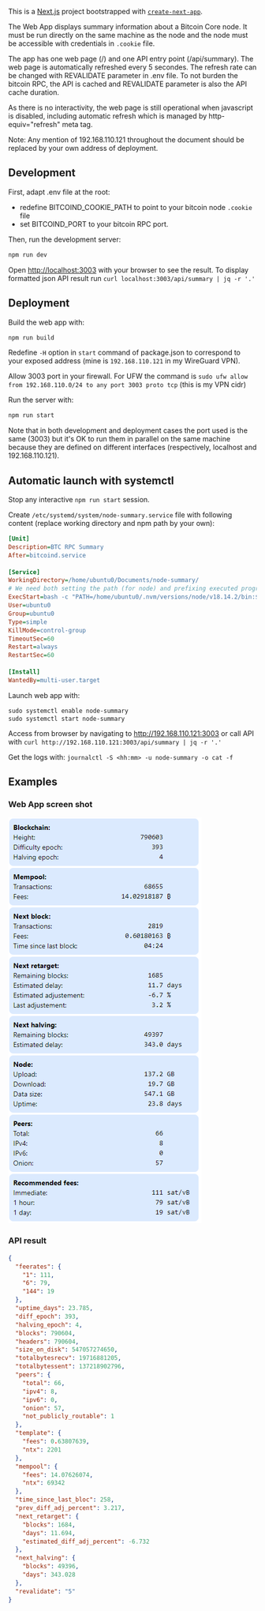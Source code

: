 This is a [Next.js](https://nextjs.org/) project bootstrapped with [`create-next-app`](https://github.com/vercel/next.js/tree/canary/packages/create-next-app).

The Web App displays summary information about a Bitcoin Core node. It must be run directly on the same machine as the node and the node must be accessible with credentials in `.cookie` file.

The app has one web page (/) and one API entry point (/api/summary). The web page is automatically refreshed every 5 secondes. The refresh rate can be changed with REVALIDATE parameter in .env file. To not burden the bitcoin RPC, the API is cached and REVALIDATE parameter is also the API cache duration.

As there is no interactivity, the web page is still operational when javascript is disabled, including automatic refresh which is managed by http-equiv="refresh" meta tag.

Note: Any mention of 192.168.110.121 throughout the document should be replaced by your own address of deployment.

## Development

First, adapt .env file at the root:
- redefine BITCOIND_COOKIE_PATH to point to your bitcoin node `.cookie` file
- set BITCOIND_PORT to your bitcoin RPC port.

Then, run the development server:
```bash
npm run dev
```

Open [http://localhost:3003](http://localhost:3003) with your browser to see the result. To display formatted json API result run `curl localhost:3003/api/summary | jq -r '.'`

## Deployment

Build the web app with:
```bash
npm run build
```

Redefine `-H` option in `start` command of package.json to correspond to your exposed address (mine is `192.168.110.121` in my WireGuard VPN).

Allow 3003 port in your firewall. For UFW the command is `sudo ufw allow from 192.168.110.0/24 to any port 3003 proto tcp` (this is my VPN cidr)

Run the server with:
```bash
npm run start
```

Note that in both development and deployment cases the port used is the same (3003) but it's OK to run them in parallel on the same machine because they are defined on different interfaces (respectively, localhost and 192.168.110.121).

## Automatic launch with systemctl

Stop any interactive `npm run start` session.

Create `/etc/systemd/system/node-summary.service` file with following content (replace working directory and npm path by your own):
```ini
[Unit]
Description=BTC RPC Summary
After=bitcoind.service

[Service]
WorkingDirectory=/home/ubuntu0/Documents/node-summary/
# We need both setting the path (for node) and prefixing executed program (for npm)
ExecStart=bash -c "PATH=/home/ubuntu0/.nvm/versions/node/v18.14.2/bin:$PATH /home/ubuntu0/.nvm/versions/node/v18.14.2/bin/npm start"
User=ubuntu0
Group=ubuntu0
Type=simple
KillMode=control-group
TimeoutSec=60
Restart=always
RestartSec=60

[Install]
WantedBy=multi-user.target
```

Launch web app with:
```
sudo systemctl enable node-summary
sudo systemctl start node-summary
```

Access from browser by navigating to http://192.168.110.121:3003 or call API with `curl http://192.168.110.121:3003/api/summary | jq -r '.'`

Get the logs with: `journalctl -S <hh:mm> -u node-summary -o cat -f`

## Examples

### Web App screen shot

![](./screen-shot.png)

### API result

```json
{
  "feerates": {
    "1": 111,
    "6": 79,
    "144": 19
  },
  "uptime_days": 23.785,
  "diff_epoch": 393,
  "halving_epoch": 4,
  "blocks": 790604,
  "headers": 790604,
  "size_on_disk": 547057274650,
  "totalbytesrecv": 19716881205,
  "totalbytessent": 137218902796,
  "peers": {
    "total": 66,
    "ipv4": 8,
    "ipv6": 0,
    "onion": 57,
    "not_publicly_routable": 1
  },
  "template": {
    "fees": 0.63807639,
    "ntx": 2201
  },
  "mempool": {
    "fees": 14.07626074,
    "ntx": 69342
  },
  "time_since_last_bloc": 258,
  "prev_diff_adj_percent": 3.217,
  "next_retarget": {
    "blocks": 1684,
    "days": 11.694,
    "estimated_diff_adj_percent": -6.732
  },
  "next_halving": {
    "blocks": 49396,
    "days": 343.028
  },
  "revalidate": "5"
}
```




